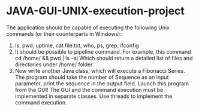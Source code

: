 # JAVA-GUI-UNIX-execution-project
The application should be capable of executing the following Unix commands (or their counterparts in Windows):
1. ls, pwd, uptime, cat file.txt, who, ps, grep, ifconfig
2. It should be possible to pipeline command. For example, this command cd /home/ && pwd | ls –al
Which should return a detailed list of files and directories under /home/ folder.
3. Now write another Java class, which will execute a Fibonacci Series. The program should take the number of Sequence as an input parameter, print the sequence in the output field. Launch this program from the GUI! The GUI and the command execution must be implemented in separate classes. Use threads to implement the command execution.

